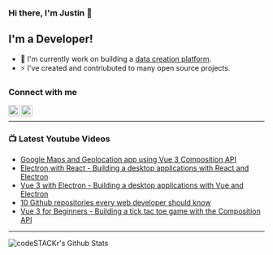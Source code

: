 ### Hi there, I'm Justin 👋

## I'm a Developer!

- 🔭 I'm currently work on building a [data creation platform](https://datatorch.io).
- ⚡ I've created and contriubuted to many open source projects.

### Connect with me

[<img align="left" alt="jsbroks | YouTube" width="22px" src="https://cdn.jsdelivr.net/npm/simple-icons@v3/icons/youtube.svg" />][youtube]
[<img align="left" alt="jsbroks | LinkedIn" width="22px" src="https://cdn.jsdelivr.net/npm/simple-icons@v3/icons/linkedin.svg" />][linkedin]

<br />

---

### 📺 Latest Youtube Videos

<!-- YOUTUBE:START -->
- [Google Maps and Geolocation app using Vue 3 Composition API](https://www.youtube.com/watch?v=m4ad3eEFhAo)
- [Electron with React - Building a desktop applications with React and Electron](https://www.youtube.com/watch?v=oAaS9ix8pes)
- [Vue 3 with Electron - Building a desktop applications with Vue and Electron](https://www.youtube.com/watch?v=LnRCX074VfA)
- [10 Github repositories every web developer should know](https://www.youtube.com/watch?v=YtKw9bmenPk)
- [Vue 3 for Beginners - Building a tick tac toe game with the Composition API](https://www.youtube.com/watch?v=pFeXPWO4elk)
<!-- YOUTUBE:END -->

---

<img align="center" alt="codeSTACKr's Github Stats" src="https://github-readme-stats.vercel.app/api?username=jsbroks&show_icons=true&hide_border=true" >


[youtube]: https://www.youtube.com/channel/UCro4e-xxAYrgwt5cOccnE0A
[github]: https://www.github.com/jsbroks
[linkedin]: https://www.linkedin.com/in/jsbroks/
